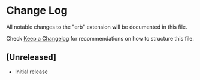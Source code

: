 # Change Log

All notable changes to the "erb" extension will be documented in this file.

Check [Keep a Changelog](http://keepachangelog.com/) for recommendations on how to structure this file.

## [Unreleased]

- Initial release